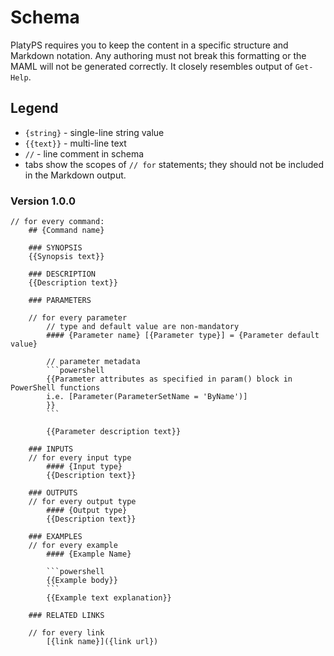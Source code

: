 # Schema

PlatyPS requires you to keep the content in a specific structure and Markdown notation. Any authoring must not break this formatting or the MAML will not be generated correctly.
It closely resembles output of `Get-Help`.

## Legend

*   `{string}` - single-line string value
*   `{{text}}` - multi-line text
*   `//` - line comment in schema
*   tabs show the scopes of `// for` statements; they should not be included in the Markdown output.

### Version 1.0.0

    // for every command:
        ## {Command name}

        ### SYNOPSIS
        {{Synopsis text}}

        ### DESCRIPTION
        {{Description text}}

        ### PARAMETERS

        // for every parameter
            // type and default value are non-mandatory
            #### {Parameter name} [{Parameter type}] = {Parameter default value}

            // parameter metadata
            ```powershell
            {{Parameter attributes as specified in param() block in PowerShell functions
            i.e. [Parameter(ParameterSetName = 'ByName')]
            }}
            ```

            {{Parameter description text}}

        ### INPUTS
        // for every input type
            #### {Input type}
            {{Description text}}

        ### OUTPUTS
        // for every output type
            #### {Output type}
            {{Description text}}

        ### EXAMPLES
        // for every example
            #### {Example Name}

            ```powershell
            {{Example body}}
            ```
            {{Example text explanation}}

        ### RELATED LINKS

        // for every link
            [{link name}]({link url})

